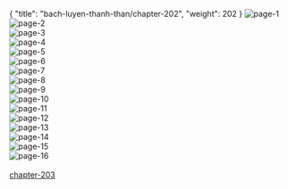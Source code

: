{ "title": "bach-luyen-thanh-than/chapter-202", "weight": 202 }
<img src="bach-luyen-thanh-than_0202_01-4a38ea39a6090c32e61cf1139d4d47ad.webp" alt="page-1" origin="http://1.bp.blogspot.com/-zkesUeJKD6o/WpDbbl6kSAI/AAAAAAAAI3g/To6_m7dpUWM48m_wJdNtEF8PAXKN_9DGwCLcBGAs/s1600/2.jpg?imgmax=0"><br/>
<img src="bach-luyen-thanh-than_0202_02-a92b799bbd5a461e611ecb710d3efd74.webp" alt="page-2" origin="http://1.bp.blogspot.com/-mk4Tq8eMEyA/WpDbbi1YV-I/AAAAAAAAI3k/Mk3oLVGKK58XnBXtNMDeCR1ekCGPK84XgCLcBGAs/s1600/3.jpg?imgmax=0"><br/>
<img src="bach-luyen-thanh-than_0202_03-84ec3e0aedccdd3ff7f6f5c3ef5951c4.webp" alt="page-3" origin="http://1.bp.blogspot.com/-jH2FDOKWPg0/WpDbcMYpSNI/AAAAAAAAI3o/eVq3OOYhAr4qZR6GWnmahH2Lu8OAzm_PwCLcBGAs/s1600/4.jpg?imgmax=0"><br/>
<img src="bach-luyen-thanh-than_0202_04-4470a9a90e816d6002674671ff0a2a64.webp" alt="page-4" origin="http://1.bp.blogspot.com/-x3GHnLkEwbE/WpDbcR3IuQI/AAAAAAAAI3s/_MBgZcSwX-8P6r0wAWYYDutstuhGvMy7QCLcBGAs/s1600/5.jpg?imgmax=0"><br/>
<img src="bach-luyen-thanh-than_0202_05-253d2919139595b411fed97ee7df3593.webp" alt="page-5" origin="http://1.bp.blogspot.com/-ujOB0yiTeE4/WpDbcuJuJbI/AAAAAAAAI3w/11zOTe0kpmYQxosFkVWmeCS0cT4CKecGQCLcBGAs/s1600/6.jpg?imgmax=0"><br/>
<img src="bach-luyen-thanh-than_0202_06-44a4f94b835f3b5a062431b5e8171657.webp" alt="page-6" origin="http://1.bp.blogspot.com/-YCadk-AoShA/WpDbdEUrlGI/AAAAAAAAI34/JZdclzckWUQEYbl12Mzetsd_UjtnT7NCQCLcBGAs/s1600/7.jpg?imgmax=0"><br/>
<img src="bach-luyen-thanh-than_0202_07-3213649003a6a71502daeb7d2818ceac.webp" alt="page-7" origin="http://1.bp.blogspot.com/-4hyRixWZ2V4/WpDbdAgTsuI/AAAAAAAAI30/WjiDriAl80UyHQEcSAfbxeXLpK7mCwOswCLcBGAs/s1600/8.jpg?imgmax=0"><br/>
<img src="bach-luyen-thanh-than_0202_08-0838a9d9adc6153098768302b2e0b9fb.webp" alt="page-8" origin="http://1.bp.blogspot.com/-LsulsskqU1Y/WpDbdQgOhUI/AAAAAAAAI38/CUyDSVHf0wom5FR4iZm_rZHqfm20isXxQCLcBGAs/s1600/9.jpg?imgmax=0"><br/>
<img src="bach-luyen-thanh-than_0202_09-cfc1c1a93cb30703176203536a46d2a8.webp" alt="page-9" origin="http://1.bp.blogspot.com/-_Ix_AfaXaH8/WpDbZEXXcxI/AAAAAAAAI3E/yUlvE3p30vk7TvYN9r2dWj7MLl99rfUFgCLcBGAs/s1600/10.jpg?imgmax=0"><br/>
<img src="bach-luyen-thanh-than_0202_10-bbe0384b701aa4e73f7cc74f1db8c93f.webp" alt="page-10" origin="http://1.bp.blogspot.com/-5Uof-qAWkEs/WpDbZKAYyrI/AAAAAAAAI3A/-ZM9WA7y5L0phJVFq0W-yyNPBVCkQfQHwCLcBGAs/s1600/11.jpg?imgmax=0"><br/>
<img src="bach-luyen-thanh-than_0202_11-358823df6606abd02f43bee1b133af21.webp" alt="page-11" origin="http://1.bp.blogspot.com/-Oh1EX-g9w5A/WpDbZII0ADI/AAAAAAAAI3I/6X31Ibap2Lsk8WSz5MkkeiMBtTFXrXErACLcBGAs/s1600/12.jpg?imgmax=0"><br/>
<img src="bach-luyen-thanh-than_0202_12-95935de285d2fd0b513ec9efdaa90caf.webp" alt="page-12" origin="http://1.bp.blogspot.com/-QMw3AA57p1g/WpDbaCvHVPI/AAAAAAAAI3M/XGDMjbqF9yQd3ueCrRDjMpXdhZLLki3vwCLcBGAs/s1600/13.jpg?imgmax=0"><br/>
<img src="bach-luyen-thanh-than_0202_13-e7163d957ef8e9799dd0ed7af782e722.webp" alt="page-13" origin="http://1.bp.blogspot.com/-vawcfMuwCuI/WpDbaoTSjAI/AAAAAAAAI3Q/F2tId0YJMEMui3UZp0RVwtcLbNaebhANACLcBGAs/s1600/14.jpg?imgmax=0"><br/>
<img src="bach-luyen-thanh-than_0202_14-54cb26d0592d28f95a8d10cd3fbcc901.webp" alt="page-14" origin="http://1.bp.blogspot.com/-RJfZPSh5Ba4/WpDba9P0D7I/AAAAAAAAI3U/vSHoX2TeAOYNnZ2dOacZ3pnTRDXhL_eNwCLcBGAs/s1600/15.jpg?imgmax=0"><br/>
<img src="bach-luyen-thanh-than_0202_15-b5a06465a3843755b590c75b87f79d11.webp" alt="page-15" origin="http://1.bp.blogspot.com/-fZ_CC6JKfBo/WpDba4bFObI/AAAAAAAAI3Y/8ciDK7NKUdoH2MB7nszRSQxbWj_53cPygCLcBGAs/s1600/16.jpg?imgmax=0"><br/>
<img src="bach-luyen-thanh-than_0202_16-850x1185-0313986c08d8b4329b3c4ee0665b5ec2.webp" alt="page-16" origin="http://1.bp.blogspot.com/-8YOrUnrzdcY/WpDbbV-kBYI/AAAAAAAAI3c/bUvnBaTq54gOdbZCs2HM1iyT3qdzKxkRgCLcBGAs/s1600/17.jpg?imgmax=0"><br/>
<br/><a class="nextchap" href="/bach-luyen-thanh-than/chapter-203">chapter-203</a>
